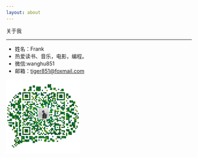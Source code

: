 ```yaml
---
layout: about
---
```

关于我

----------
- 姓名：Frank
- 热爱读书、音乐，电影，编程。
- 微信:wanghu851
- 邮箱：tiger851@foxmail.com

<div align="left"><img src="/img/weChat.png" width = "200" height = "200" alt="weChat" align=center /></div>

